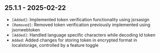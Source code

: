 ## 25.1.1 - 2025-02-22 ##

- `[Added]`: Implemented token verification functionality using jsrsasign
- `[Removed]`: Removed token verification previously implemented using jsonwebtoken
- `[Added]`: Handled language specific characters while decoding Id token
- `Added`: Added changes for storing token in encrypted format in localstorage, controlled by a feature toggle